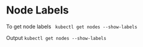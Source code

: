 # Node Labels
To get node labels
``` kubectl get nodes --show-labels```

Output
```kubectl get nodes --show-labels```